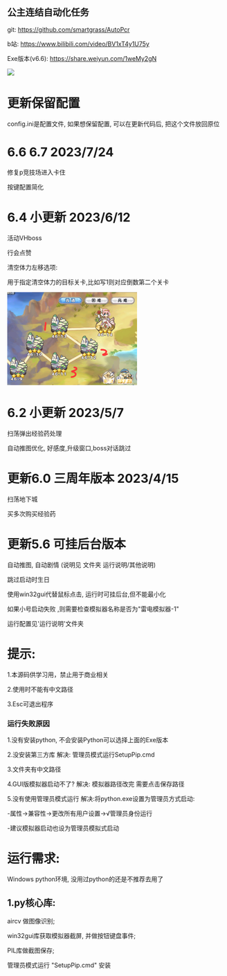 ## 公主连结自动化任务

git: https://github.com/smartgrass/AutoPcr

b站: https://www.bilibili.com/video/BV1xT4y1U75y

Exe版本(v6.6): https://share.weiyun.com/1weMy2gN

<img src="https://github.com/smartgrass/AutoPcr/blob/main/png/Top.png" width= "500"/>

# 更新保留配置

config.ini是配置文件, 如果想保留配置, 可以在更新代码后, 把这个文件放回原位

# 6.6 6.7  2023/7/24

修复p竞技场进入卡住

按键配置简化

# 6.4 小更新  2023/6/12
活动VHboss

行会点赞

清空体力左移选项:

用于指定清空体力的目标关卡,比如写1则对应倒数第二个关卡

<img src="https://github.com/smartgrass/AutoPcr/blob/main/png/MoveLeft.png" width= "300"/>

# 6.2 小更新  2023/5/7

扫荡弹出经验药处理

自动推图优化, 好感度,升级窗口,boss对话跳过


# 更新6.0 三周年版本 2023/4/15

扫荡地下城

买多次购买经验药

# 更新5.6 可挂后台版本

自动推图, 自动剧情 (说明见 文件夹 运行说明/其他说明)

跳过启动时生日

使用win32gui代替鼠标点击, 运行时可挂后台,但不能最小化

如果小号启动失败 ,则需要检查模拟器名称是否为"雷电模拟器-1"

运行配置见'运行说明'文件夹


# 提示:

1.本源码供学习用，禁止用于商业相关

2.使用时不能有中文路径

3.Esc可退出程序

### 运行失败原因

1.没有安装python, 不会安装Python可以选择上面的Exe版本

2.没安装第三方库 解决: 管理员模式运行SetupPip.cmd

3.文件夹有中文路径

4.GUI版模拟器启动不了?  解决: 模拟器路径改完 需要点击保存路径

5.没有使用管理员模式运行 解决:将python.exe设置为管理员方式启动:

-属性->兼容性->更改所有用户设置->√管理员身份运行

-建议模拟器启动也设为管理员模拟式启动


# 运行需求:
Windows
python环境, 没用过python的还是不推荐去用了


## 1.py核心库:

 aircv 做图像识别;

 win32gui库获取模拟器截屏, 并做按钮键盘事件;

 PIL库做截图保存;

管理员模式运行 "SetupPip.cmd" 安装

